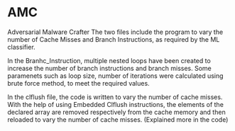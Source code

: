 # AMC
Adversarial Malware Crafter
The two files include the program to vary the number of Cache Misses and Branch Instructions, as required by the ML classifier.

In the Branhc_Instruction, multiple nested loops have been created to increase the number of branch instructions and branch misses. 
Some paramenets such as loop size, number of iterations were calculated using brute force method, to meet the required values.

In the clflush file, the code is written to vary the number of cache misses. With the help of using Embedded Clflush instructions,
the elements of the declared array are removed respectively from the cache memory and then reloaded to vary the number of cache misses.
(Explained more in the code)
